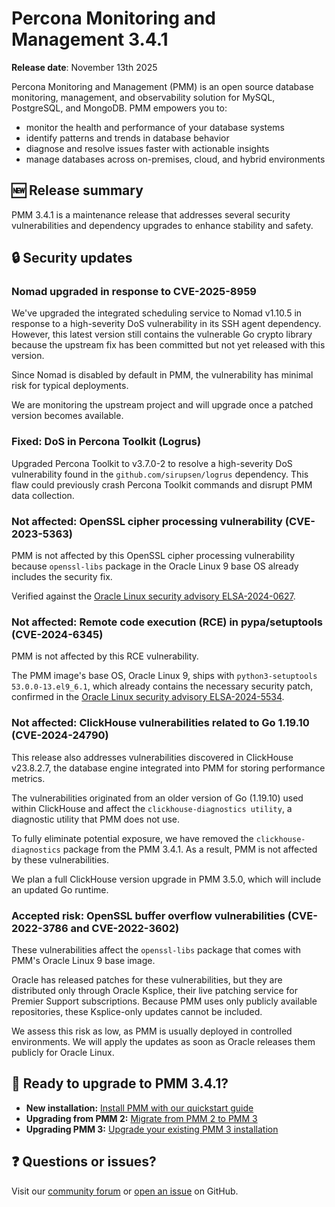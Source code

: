 # Percona Monitoring and Management 3.4.1

**Release date**: November 13th 2025

Percona Monitoring and Management (PMM) is an open source database monitoring, management, and observability solution for MySQL, PostgreSQL, and MongoDB. PMM empowers you to:

- monitor the health and performance of your database systems
- identify patterns and trends in database behavior
- diagnose and resolve issues faster with actionable insights
- manage databases across on-premises, cloud, and hybrid environments

## 🆕 Release summary

PMM 3.4.1 is a maintenance release that addresses several security vulnerabilities and dependency upgrades to enhance stability and safety.

## 🔒 Security updates

### Nomad upgraded in response to CVE-2025-8959
We've upgraded the integrated scheduling service to Nomad v1.10.5 in response to a high-severity DoS vulnerability in its SSH agent dependency. However, this latest version still contains the vulnerable Go crypto library because the upstream fix has been committed but not yet released with this version.

Since Nomad is disabled by default in PMM, the vulnerability has minimal risk for typical deployments.

We are monitoring the upstream project and will upgrade once a patched version becomes available.

### Fixed: DoS in Percona Toolkit (Logrus)
Upgraded Percona Toolkit to v3.7.0-2 to resolve a high-severity DoS vulnerability found in the `github.com/sirupsen/logrus` dependency. This flaw could previously crash Percona Toolkit commands and disrupt PMM data collection.

### Not affected: OpenSSL cipher processing vulnerability (CVE-2023-5363)
PMM is not affected by this OpenSSL cipher processing vulnerability because `openssl-libs` package in the Oracle Linux 9 base OS already includes the security fix.

Verified against the [Oracle Linux security advisory ELSA-2024-0627](https://linux.oracle.com/errata/ELSA-2024-0627.html).

### Not affected: Remote code execution (RCE) in pypa/setuptools (CVE-2024-6345)
PMM is not affected by this RCE vulnerability. 

The PMM image's base OS, Oracle Linux 9, ships with `python3-setuptools 53.0.0-13.el9_6.1`, which already contains the necessary security patch,  confirmed in the [Oracle Linux security advisory ELSA-2024-5534](https://linux.oracle.com/errata/ELSA-2024-5534.html).

### Not affected: ClickHouse vulnerabilities related to Go 1.19.10 (CVE-2024-24790)
This release also addresses vulnerabilities discovered in ClickHouse v23.8.2.7, the database engine integrated into PMM for storing performance metrics.

The vulnerabilities originated from an older version of Go (1.19.10) used within ClickHouse and affect the `clickhouse-diagnostics utility`, a diagnostic utility that PMM does not use.

To fully eliminate potential exposure, we have removed the `clickhouse-diagnostics` package from the PMM 3.4.1. As a result, PMM is not affected by these vulnerabilities.

We plan a full ClickHouse version upgrade in PMM 3.5.0, which will include an updated Go runtime.

### Accepted risk: OpenSSL buffer overflow vulnerabilities (CVE-2022-3786 and CVE-2022-3602)
These vulnerabilities affect the `openssl-libs` package that comes with PMM's Oracle Linux 9 base image.

Oracle has released patches for these vulnerabilities, but they are distributed only through Oracle Ksplice, their live patching service for Premier Support subscriptions. Because PMM uses only publicly available repositories, these Ksplice-only updates cannot be included.

We assess this risk as low, as PMM is usually deployed in controlled environments. We will apply the updates as soon as Oracle releases them publicly for Oracle Linux.

## 🚀 Ready to upgrade to PMM 3.4.1?

- **New installation:** [Install PMM with our quickstart guide](../quickstart/quickstart.md)
- **Upgrading from PMM 2:** [Migrate from PMM 2 to PMM 3](../pmm-upgrade/migrating_from_pmm_2.md)
- **Upgrading PMM 3:** [Upgrade your existing PMM 3 installation](../pmm-upgrade/index.md) 

## ❓ Questions or issues? 

Visit our [community forum](https://forums.percona.com/c/percona-monitoring-and-management-pmm/pmm-3/84) or [open an issue](https://github.com/percona/pmm/issues) on GitHub.